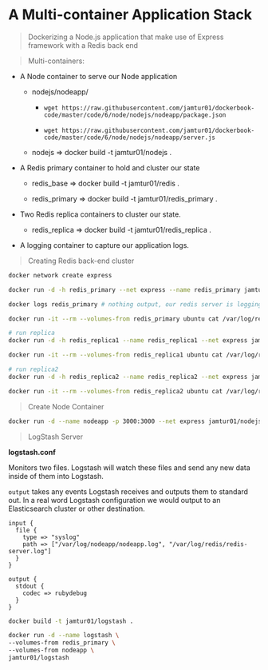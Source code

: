# A Multi-container Application Stack

> Dockerizing a Node.js application that make use of Express framework with a Redis back end

> Multi-containers:

- A Node container to serve our Node application

    - nodejs/nodeapp/

        - `wget https://raw.githubusercontent.com/jamtur01/dockerbook-code/master/code/6/node/nodejs/nodeapp/package.json`

        - `wget https://raw.githubusercontent.com/jamtur01/dockerbook-code/master/code/6/node/nodejs/nodeapp/server.js`

    - nodejs => docker build -t jamtur01/nodejs .

- A Redis primary container to hold and cluster our state

    - redis_base => docker build -t jamtur01/redis .

    - redis_primary => docker build -t jamtur01/redis_primary .

- Two Redis replica containers to cluster our state.

    - redis_replica => docker build -t jamtur01/redis_replica .

- A logging container to capture our application logs.


> Creating Redis back-end cluster

```bash
docker network create express

docker run -d -h redis_primary --net express --name redis_primary jamtur01/redis_primary

docker logs redis_primary # nothing output, our redis server is logging to a file rather than to stdout

docker run -it --rm --volumes-from redis_primary ubuntu cat /var/log/redis/redis-server.log

# run replica
docker run -d -h redis_replica1 --name redis_replica1 --net express jamtur01/redis_replica

docker run -it --rm --volumes-from redis_replica1 ubuntu cat /var/log/redis/redis-replica.log

# run replica2
docker run -d -h redis_replica2 --name redis_replica2 --net express jamtur01/redis_replica

docker run -it --rm --volumes-from redis_replica2 ubuntu cat /var/log/redis/redis-replica.log
```

> Create Node Container

```bash
docker run -d --name nodeapp -p 3000:3000 --net express jamtur01/nodejs
```

> LogStash Server

**logstash.conf**

Monitors two files. Logstash will watch these files and send any new data inside of them
into Logstash.

`output` takes any events Logstash receives and outputs them to standard out. In a real word
Logstash configuration we would output to an Elasticsearch cluster or other destination.

```
input {
  file {
    type => "syslog"
    path => ["/var/log/nodeapp/nodeapp.log", "/var/log/redis/redis-server.log"]
  }
}

output {
  stdout {
    codec => rubydebug
  }
}
```

```bash
docker build -t jamtur01/logstash .

docker run -d --name logstash \
--volumes-from redis_primary \
--volumes-from nodeapp \
jamtur01/logstash
```
